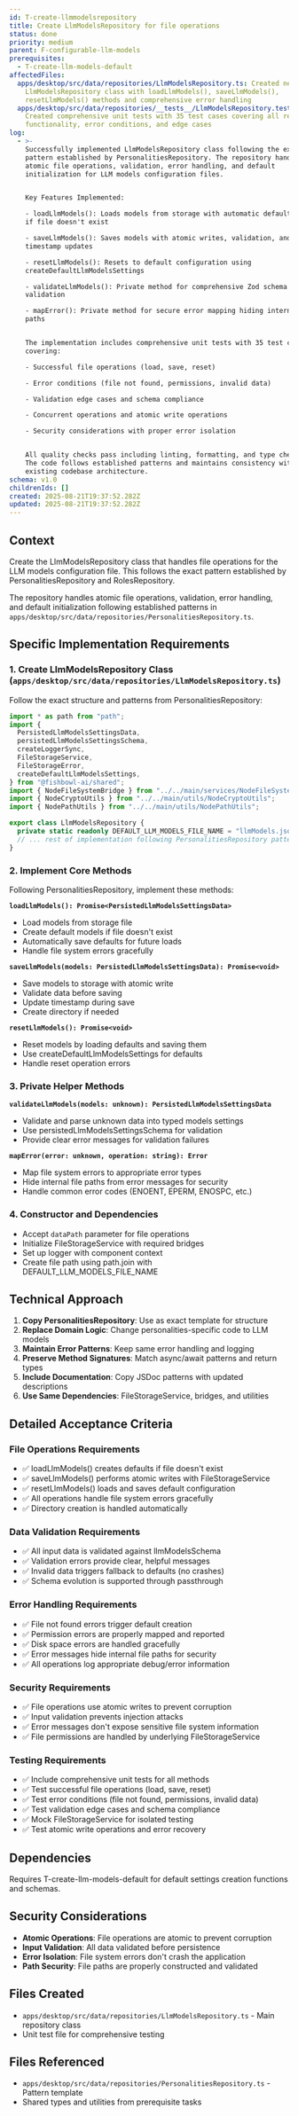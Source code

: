 ```yaml
---
id: T-create-llmmodelsrepository
title: Create LlmModelsRepository for file operations
status: done
priority: medium
parent: F-configurable-llm-models
prerequisites:
  - T-create-llm-models-default
affectedFiles:
  apps/desktop/src/data/repositories/LlmModelsRepository.ts: Created new
    LlmModelsRepository class with loadLlmModels(), saveLlmModels(),
    resetLlmModels() methods and comprehensive error handling
  apps/desktop/src/data/repositories/__tests__/LlmModelsRepository.test.ts:
    Created comprehensive unit tests with 35 test cases covering all repository
    functionality, error conditions, and edge cases
log:
  - >-
    Successfully implemented LlmModelsRepository class following the exact
    pattern established by PersonalitiesRepository. The repository handles
    atomic file operations, validation, error handling, and default
    initialization for LLM models configuration files.


    Key Features Implemented:

    - loadLlmModels(): Loads models from storage with automatic default creation
    if file doesn't exist

    - saveLlmModels(): Saves models with atomic writes, validation, and
    timestamp updates

    - resetLlmModels(): Resets to default configuration using
    createDefaultLlmModelsSettings

    - validateLlmModels(): Private method for comprehensive Zod schema
    validation

    - mapError(): Private method for secure error mapping hiding internal file
    paths


    The implementation includes comprehensive unit tests with 35 test cases
    covering:

    - Successful file operations (load, save, reset)

    - Error conditions (file not found, permissions, invalid data)

    - Validation edge cases and schema compliance

    - Concurrent operations and atomic write operations

    - Security considerations with proper error isolation


    All quality checks pass including linting, formatting, and type checking.
    The code follows established patterns and maintains consistency with the
    existing codebase architecture.
schema: v1.0
childrenIds: []
created: 2025-08-21T19:37:52.282Z
updated: 2025-08-21T19:37:52.282Z
---
```


## Context

Create the LlmModelsRepository class that handles file operations for the LLM models configuration file. This follows the exact pattern established by PersonalitiesRepository and RolesRepository.

The repository handles atomic file operations, validation, error handling, and default initialization following established patterns in `apps/desktop/src/data/repositories/PersonalitiesRepository.ts`.

## Specific Implementation Requirements

### 1. Create LlmModelsRepository Class (`apps/desktop/src/data/repositories/LlmModelsRepository.ts`)

Follow the exact structure and patterns from PersonalitiesRepository:

```typescript
import * as path from "path";
import {
  PersistedLlmModelsSettingsData,
  persistedLlmModelsSettingsSchema,
  createLoggerSync,
  FileStorageService,
  FileStorageError,
  createDefaultLlmModelsSettings,
} from "@fishbowl-ai/shared";
import { NodeFileSystemBridge } from "../../main/services/NodeFileSystemBridge";
import { NodeCryptoUtils } from "../../main/utils/NodeCryptoUtils";
import { NodePathUtils } from "../../main/utils/NodePathUtils";

export class LlmModelsRepository {
  private static readonly DEFAULT_LLM_MODELS_FILE_NAME = "llmModels.json";
  // ... rest of implementation following PersonalitiesRepository pattern
}
```

### 2. Implement Core Methods

Following PersonalitiesRepository, implement these methods:

**`loadLlmModels(): Promise<PersistedLlmModelsSettingsData>`**

- Load models from storage file
- Create default models if file doesn't exist
- Automatically save defaults for future loads
- Handle file system errors gracefully

**`saveLlmModels(models: PersistedLlmModelsSettingsData): Promise<void>`**

- Save models to storage with atomic write
- Validate data before saving
- Update timestamp during save
- Create directory if needed

**`resetLlmModels(): Promise<void>`**

- Reset models by loading defaults and saving them
- Use createDefaultLlmModelsSettings for defaults
- Handle reset operation errors

### 3. Private Helper Methods

**`validateLlmModels(models: unknown): PersistedLlmModelsSettingsData`**

- Validate and parse unknown data into typed models settings
- Use persistedLlmModelsSettingsSchema for validation
- Provide clear error messages for validation failures

**`mapError(error: unknown, operation: string): Error`**

- Map file system errors to appropriate error types
- Hide internal file paths from error messages for security
- Handle common error codes (ENOENT, EPERM, ENOSPC, etc.)

### 4. Constructor and Dependencies

- Accept `dataPath` parameter for file operations
- Initialize FileStorageService with required bridges
- Set up logger with component context
- Create file path using path.join with DEFAULT_LLM_MODELS_FILE_NAME

## Technical Approach

1. **Copy PersonalitiesRepository**: Use as exact template for structure
2. **Replace Domain Logic**: Change personalities-specific code to LLM models
3. **Maintain Error Patterns**: Keep same error handling and logging
4. **Preserve Method Signatures**: Match async/await patterns and return types
5. **Include Documentation**: Copy JSDoc patterns with updated descriptions
6. **Use Same Dependencies**: FileStorageService, bridges, and utilities

## Detailed Acceptance Criteria

### File Operations Requirements

- ✅ loadLlmModels() creates defaults if file doesn't exist
- ✅ saveLlmModels() performs atomic writes with FileStorageService
- ✅ resetLlmModels() loads and saves default configuration
- ✅ All operations handle file system errors gracefully
- ✅ Directory creation is handled automatically

### Data Validation Requirements

- ✅ All input data is validated against llmModelsSchema
- ✅ Validation errors provide clear, helpful messages
- ✅ Invalid data triggers fallback to defaults (no crashes)
- ✅ Schema evolution is supported through passthrough

### Error Handling Requirements

- ✅ File not found errors trigger default creation
- ✅ Permission errors are properly mapped and reported
- ✅ Disk space errors are handled gracefully
- ✅ Error messages hide internal file paths for security
- ✅ All operations log appropriate debug/error information

### Security Requirements

- ✅ File operations use atomic writes to prevent corruption
- ✅ Input validation prevents injection attacks
- ✅ Error messages don't expose sensitive file system information
- ✅ File permissions are handled by underlying FileStorageService

### Testing Requirements

- ✅ Include comprehensive unit tests for all methods
- ✅ Test successful file operations (load, save, reset)
- ✅ Test error conditions (file not found, permissions, invalid data)
- ✅ Test validation edge cases and schema compliance
- ✅ Mock FileStorageService for isolated testing
- ✅ Test atomic write operations and error recovery

## Dependencies

Requires T-create-llm-models-default for default settings creation functions and schemas.

## Security Considerations

- **Atomic Operations**: File operations are atomic to prevent corruption
- **Input Validation**: All data validated before persistence
- **Error Isolation**: File system errors don't crash the application
- **Path Security**: File paths are properly constructed and validated

## Files Created

- `apps/desktop/src/data/repositories/LlmModelsRepository.ts` - Main repository class
- Unit test file for comprehensive testing

## Files Referenced

- `apps/desktop/src/data/repositories/PersonalitiesRepository.ts` - Pattern template
- Shared types and utilities from prerequisite tasks
